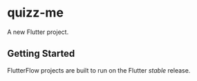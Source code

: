 # quizz-me

A new Flutter project.

## Getting Started

FlutterFlow projects are built to run on the Flutter _stable_ release.
